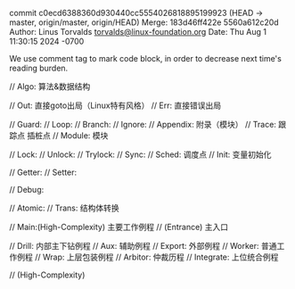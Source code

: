 commit c0ecd6388360d930440cc5554026818895199923 (HEAD -> master, origin/master, origin/HEAD)
Merge: 183d46ff422e 5560a612c20d
Author: Linus Torvalds <torvalds@linux-foundation.org>
Date:   Thu Aug 1 11:30:15 2024 -0700

We use comment tag to mark code block, in order to decrease next time's reading burden.

// Algo: 算法&数据结构

// Out: 直接goto出局（Linux特有风格）
// Err: 直接错误出局

// Guard:
// Loop:
// Branch:
// Ignore:
// Appendix: 附录（模块）
// Trace: 跟踪点 插桩点
// Module: 模块

// Lock:
// Unlock:
// Trylock:
// Sync:
// Sched: 调度点
// Init: 变量初始化

// Getter:
// Setter:

// Debug:

// Atomic:
// Trans: 结构体转换

// Main:(High-Complexity) 主要工作例程
// (Entrance) 主入口


// Drill: 内部主下钻例程
// Aux: 辅助例程
// Export: 外部例程
// Worker: 普通工作例程
// Wrap: 上层包装例程
// Arbitor: 仲裁历程
// Integrate: 上位统合例程

// (High-Complexity)